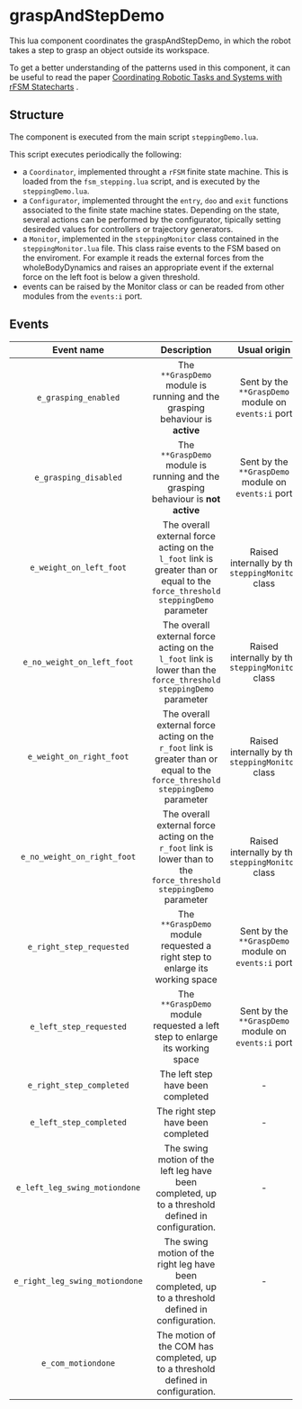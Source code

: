 graspAndStepDemo
================

This lua component coordinates the graspAndStepDemo, in which the robot
takes a step to grasp an object outside its workspace.

To get a better understanding of the patterns used in this component,
it can be useful to read the paper [Coordinating Robotic Tasks and Systems with rFSM Statecharts](http://joser.unibg.it/index.php?journal=joser&page=article&op=view&path[]=52) .

Structure
---------

The component is executed from the main script `steppingDemo.lua`.

This script executes periodically the following:
* a `Coordinator`, implemented throught a `rFSM` finite state machine.
  This is loaded from the `fsm_stepping.lua` script, and is executed by the `steppingDemo.lua`.
* a `Configurator`, implemented throught the `entry`, `doo` and `exit` functions
  associated to the finite state machine states. Depending on the state, several actions
  can be performed by the configurator, tipically setting desireded values for controllers
  or trajectory generators.
* a `Monitor`, implemented in the `steppingMonitor` class contained
  in the `steppingMonitor.lua` file. This class raise events to the FSM based on the enviroment.
  For example it reads the external forces from the wholeBodyDynamics and raises an appropriate
  event if the external force on the left foot is below a given threshold.
* events can be raised by the Monitor class or can be readed from other modules from the `events:i` port.

Events
------

| Event name | Description |  Usual origin |
|:-----------:|:-------------:|:-----------:|
| `e_grasping_enabled`  | The `**GraspDemo` module is running and the grasping behaviour is **active** | Sent by the `**GraspDemo` module on `events:i` port |
| `e_grasping_disabled` | The `**GraspDemo` module is running and the grasping behaviour is **not active** | Sent by the `**GraspDemo` module on `events:i` port |
| `e_weight_on_left_foot` | The overall external force acting on the `l_foot` link is greater than or equal to the `force_threshold` `steppingDemo` parameter | Raised internally by the `steppingMonitor` class |
| `e_no_weight_on_left_foot` | The overall external force acting on the `l_foot` link is lower than the `force_threshold` `steppingDemo` parameter | Raised internally by the `steppingMonitor` class |
| `e_weight_on_right_foot` | The overall external force acting on the `r_foot` link is greater than or equal to the `force_threshold` `steppingDemo`  parameter | Raised internally by the `steppingMonitor` class |
| `e_no_weight_on_right_foot` | The overall external force acting on the `r_foot` link is lower than to the `force_threshold` `steppingDemo` parameter | Raised internally by the `steppingMonitor` class |
| `e_right_step_requested`    | The `**GraspDemo` module requested a right step to enlarge its working space |  Sent by the `**GraspDemo` module on `events:i` port |
| `e_left_step_requested`    | The `**GraspDemo` module requested a left step to enlarge its working space |  Sent by the `**GraspDemo` module on `events:i` port |
| `e_right_step_completed`    | The left step have been completed | - |
| `e_left_step_completed`    | The right step have been completed | - |
| `e_left_leg_swing_motiondone` | The swing motion of the left leg have been completed, up to a threshold defined in configuration. | - |
| `e_right_leg_swing_motiondone` | The swing motion of the right leg have been completed, up to a threshold defined in configuration. | - |
| `e_com_motiondone` | The motion of the COM has completed, up to a threshold defined in configuration. 
